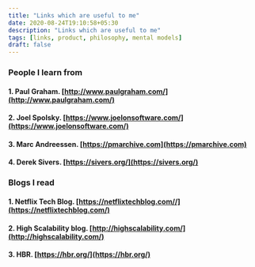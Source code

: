 ```yaml
---
title: "Links which are useful to me"
date: 2020-08-24T19:10:58+05:30
description: "Links which are useful to me"
tags: [links, product, philosophy, mental models]
draft: false
---
```


### People I learn from


#### 1. Paul Graham. [http://www.paulgraham.com/](http://www.paulgraham.com/)
#### 2. Joel Spolsky. [https://www.joelonsoftware.com/](https://www.joelonsoftware.com/)
#### 3. Marc Andreessen. [https://pmarchive.com](https://pmarchive.com)
#### 4. Derek Sivers. [https://sivers.org/](https://sivers.org/)


### Blogs I read

#### 1. Netflix Tech Blog. [https://netflixtechblog.com//](https://netflixtechblog.com/)
#### 2. High Scalability blog. [http://highscalability.com/](http://highscalability.com/)
#### 3. HBR. [https://hbr.org/](https://hbr.org/)

  
